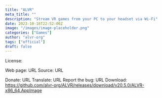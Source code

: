 ```yaml
---
title: "ALVR"
meta_title: ""
description: "Stream VR games from your PC to your headset via Wi-Fi"
date: 2023-10-16T22:52:00Z
image: "/images/image-placeholder.png"
categories: ["Games"]
author: "alvr-org"
tags: ["official"]
draft: false
---
```


License:

Web page: URL
Source: URL

Donate: URL
Translate: URL
Report the bug: URL
Download: https://github.com/alvr-org/ALVR/releases/download/v20.5.0/ALVR-x86_64.AppImage
